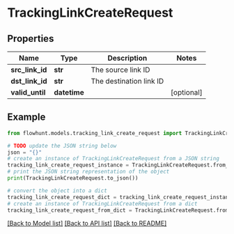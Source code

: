 # TrackingLinkCreateRequest


## Properties

Name | Type | Description | Notes
------------ | ------------- | ------------- | -------------
**src_link_id** | **str** | The source link ID | 
**dst_link_id** | **str** | The destination link ID | 
**valid_until** | **datetime** |  | [optional] 

## Example

```python
from flowhunt.models.tracking_link_create_request import TrackingLinkCreateRequest

# TODO update the JSON string below
json = "{}"
# create an instance of TrackingLinkCreateRequest from a JSON string
tracking_link_create_request_instance = TrackingLinkCreateRequest.from_json(json)
# print the JSON string representation of the object
print(TrackingLinkCreateRequest.to_json())

# convert the object into a dict
tracking_link_create_request_dict = tracking_link_create_request_instance.to_dict()
# create an instance of TrackingLinkCreateRequest from a dict
tracking_link_create_request_from_dict = TrackingLinkCreateRequest.from_dict(tracking_link_create_request_dict)
```
[[Back to Model list]](../README.md#documentation-for-models) [[Back to API list]](../README.md#documentation-for-api-endpoints) [[Back to README]](../README.md)


